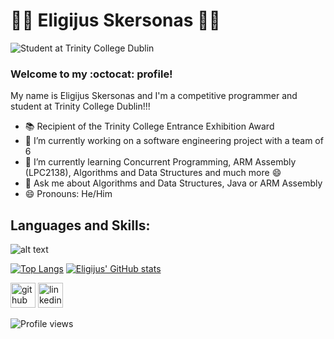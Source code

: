 # 👨‍💻 Eligijus Skersonas 👨‍💻
![Student at Trinity College Dublin](https://i.imgur.com/69CfB4d.png)
### Welcome to my :octocat: profile!

My name is Eligijus Skersonas and I'm a competitive programmer and student at Trinity College Dublin!!!

- 📚 Recipient of the Trinity College Entrance Exhibition Award
- 🔭 I’m currently working on a software engineering project with a team of 6 
- 🌱 I’m currently learning Concurrent Programming, ARM Assembly (LPC2138), Algorithms and Data Structures and much more 😄
- 💬 Ask me about Algorithms and Data Structures, Java or ARM Assembly
- 😄 Pronouns: He/Him

## Languages and Skills:
  ![alt text](https://camo.githubusercontent.com/a6d3c0498e54924b281726fcd2eeaa0d913219b0b7aba81a1c3f7cb7a2f49002/68747470733a2f2f75706c6f61642e77696b696d656469612e6f72672f77696b6970656469612f656e2f7468756d622f332f33302f4a6176615f70726f6772616d6d696e675f6c616e67756167655f6c6f676f2e7376672f31303070782d4a6176615f70726f6772616d6d696e675f6c616e67756167655f6c6f676f2e7376672e706e67)

   

[![Top Langs](https://github-readme-stats.vercel.app/api/top-langs/?username=eli-scorpio&langs_count=3&theme=radical)](https://github.com/eli-scorpio/github-readme-stats)
[![Eligijus' GitHub stats](https://github-readme-stats.vercel.app/api?username=eli-scorpio&theme=radical)](https://github.com/eli-scorpio/github-readme-stats)

[<img src='https://cdn.jsdelivr.net/npm/simple-icons@3.0.1/icons/github.svg' alt='github' height='40'>](https://github.com/eli-scorpio)  [<img src='https://cdn.jsdelivr.net/npm/simple-icons@3.0.1/icons/linkedin.svg' alt='linkedin' height='40'>](https://www.linkedin.com/in/eligijus-skersonas/)  

![Profile views](https://gpvc.arturio.dev/eli-scorpio)  
